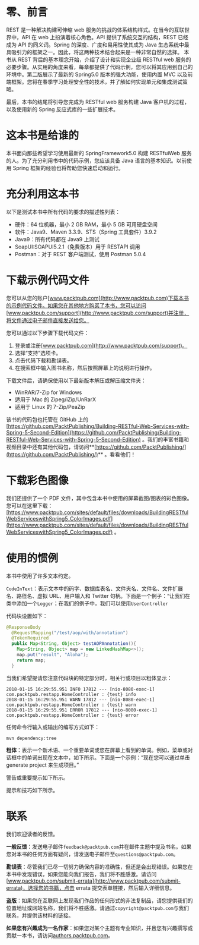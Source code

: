 # 零、前言

REST 是一种解决构建可伸缩 web 服务的挑战的体系结构样式。在当今的互联世界中，API 在 web 上扮演着核心角色。API 提供了系统交互的结构，REST 已经成为 API 的同义词。Spring 的深度、广度和易用性使其成为 Java 生态系统中最具吸引力的框架之一。因此，将这两种技术结合起来是一种非常自然的选择。
本书从 REST 背后的基本理念开始，介绍了设计和实现企业级 RESTful web 服务的必要步骤。从实用的角度来看，每章都提供了代码示例，您可以将其应用到自己的环境中。第二版展示了最新的 Spring5.0 版本的强大功能，使用内置 MVC 以及前端框架。您将在春季学习处理安全性的技术，并了解如何实现单元和集成测试策略。

最后，本书的结尾将引导您完成为 RESTful web 服务构建 Java 客户机的过程，以及使用新的 Spring 反应式库的一些扩展技术。

# 这本书是给谁的

本书面向那些希望学习使用最新的 SpringFramework5.0 构建 RESTfulWeb 服务的人。为了充分利用书中的代码示例，您应该具备 Java 语言的基本知识。以前使用 Spring 框架的经验也将帮助您快速启动和运行。

# 充分利用这本书

以下是测试本书中所有代码的要求的描述性列表：

*   硬件：64 位机器，最小 2 GB RAM，最小 5 GB 可用硬盘空间
*   软件：Java9、Maven 3.3.9、STS（Spring 工具套件）3.9.2
*   Java9：所有代码都在 Java9 上测试
*   SoapUI:SOAPUI5.2.1（免费版本）用于 RESTAPI 调用
*   Postman：对于 REST 客户端测试，使用 Postman 5.0.4

# 下载示例代码文件

您可以从您的账户[www.packtpub.com](http://www.packtpub.com)下载本书的示例代码文件。如果您在其他地方购买了本书，您可以访问[www.packtpub.com/support](http://www.packtpub.com/support)并注册，将文件通过电子邮件直接发送给您。

您可以通过以下步骤下载代码文件：

1.  登录或注册[www.packtpub.com](http://www.packtpub.com/support)。
2.  选择“支持”选项卡。
3.  点击代码下载和勘误表。
4.  在搜索框中输入图书名称，然后按照屏幕上的说明进行操作。

下载文件后，请确保使用以下最新版本解压或解压缩文件夹：

*   WinRAR/7-Zip for Windows
*   适用于 Mac 的 Zipeg/iZip/UnRarX
*   适用于 Linux 的 7-Zip/PeaZip

该书的代码包也托管在 GitHub 上的[https://github.com/PacktPublishing/Building-RESTful-Web-Services-with-Spring-5-Second-Edition](https://github.com/PacktPublishing/Building-RESTful-Web-Services-with-Spring-5-Second-Edition) 。我们的丰富书籍和视频目录中还有其他代码包，请访问**[https://github.com/PacktPublishing/](https://github.com/PacktPublishing/)** 。看看他们！

# 下载彩色图像

我们还提供了一个 PDF 文件，其中包含本书中使用的屏幕截图/图表的彩色图像。您可以在这里下载：[https://www.packtpub.com/sites/default/files/downloads/BuildingRESTfulWebServiceswithSpring5_ColorImages.pdf](https://www.packtpub.com/sites/default/files/downloads/BuildingRESTfulWebServiceswithSpring5_ColorImages.pdf) 。

# 使用的惯例

本书中使用了许多文本约定。

`CodeInText`：表示文本中的码字、数据库表名、文件夹名、文件名、文件扩展名、路径名、虚拟 URL、用户输入和 Twitter 句柄。下面是一个例子：“让我们在类中添加一个`Logger`；在我们的例子中，我们可以使用`UserController`

代码块设置如下：

```java
@ResponseBody
  @RequestMapping("/test/aop/with/annotation")
  @TokenRequired
  public Map<String, Object> testAOPAnnotation(){
    Map<String, Object> map = new LinkedHashMap<>();
    map.put("result", "Aloha");   
    return map;
  }
```

当我们希望提请您注意代码块的特定部分时，相关行或项目以粗体显示：

```
2018-01-15 16:29:55.951 INFO 17812 --- [nio-8080-exec-1] com.packtpub.restapp.HomeController : {test} info
2018-01-15 16:29:55.951 WARN 17812 --- [nio-8080-exec-1] com.packtpub.restapp.HomeController : {test} warn 
2018-01-15 16:29:55.951 ERROR 17812 --- [nio-8080-exec-1] com.packtpub.restapp.HomeController : {test} error
```

任何命令行输入或输出的编写方式如下：

```
mvn dependency:tree
```

**粗体**：表示一个新术语、一个重要单词或您在屏幕上看到的单词。例如，菜单或对话框中的单词出现在文本中，如下所示。下面是一个示例：“现在您可以通过单击 generate project 来生成项目。”

警告或重要提示如下所示。

提示和技巧如下所示。

# 联系

我们欢迎读者的反馈。

**一般反馈**：发送电子邮件`feedback@packtpub.com`并在邮件主题中提及书名。如果您对本书的任何方面有疑问，请发送电子邮件至`questions@packtpub.com`。

**勘误表**：尽管我们已尽一切努力确保内容的准确性，但还是会出现错误。如果您在本书中发现错误，如果您能向我们报告，我们将不胜感激。请访问[www.packtpub.com/submit-errata](http://www.packtpub.com/submit-errata)，选择您的书籍，点击 errata 提交表单链接，然后输入详细信息。

**盗版**：如果您在互联网上发现我们作品的任何形式的非法复制品，请您提供我们的位置地址或网站名称，我们将不胜感激。请通过`copyright@packtpub.com`与我们联系，并提供该材料的链接。

**如果您有兴趣成为一名作家**：如果您对某个主题有专业知识，并且您有兴趣撰写或贡献一本书，请访问[authors.packtpub.com](http://authors.packtpub.com/)。
